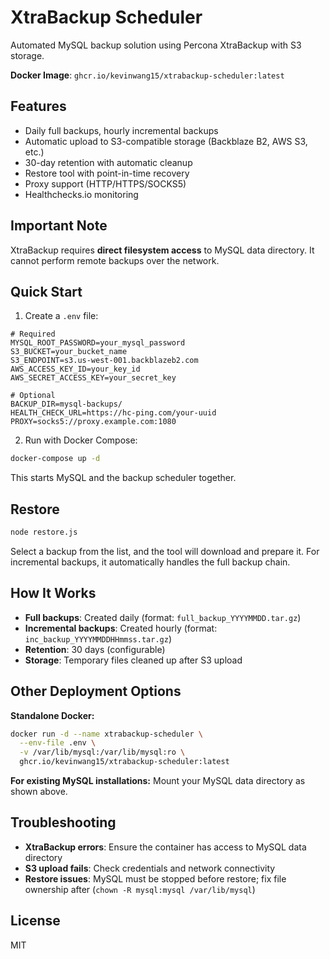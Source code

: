 # XtraBackup Scheduler

Automated MySQL backup solution using Percona XtraBackup with S3 storage.

**Docker Image**: `ghcr.io/kevinwang15/xtrabackup-scheduler:latest`

## Features

- Daily full backups, hourly incremental backups
- Automatic upload to S3-compatible storage (Backblaze B2, AWS S3, etc.)
- 30-day retention with automatic cleanup
- Restore tool with point-in-time recovery
- Proxy support (HTTP/HTTPS/SOCKS5)
- Healthchecks.io monitoring

## Important Note

XtraBackup requires **direct filesystem access** to MySQL data directory. It cannot perform remote backups over the network.

## Quick Start

1. Create a `.env` file:
```env
# Required
MYSQL_ROOT_PASSWORD=your_mysql_password
S3_BUCKET=your_bucket_name
S3_ENDPOINT=s3.us-west-001.backblazeb2.com
AWS_ACCESS_KEY_ID=your_key_id
AWS_SECRET_ACCESS_KEY=your_secret_key

# Optional
BACKUP_DIR=mysql-backups/
HEALTH_CHECK_URL=https://hc-ping.com/your-uuid
PROXY=socks5://proxy.example.com:1080
```

2. Run with Docker Compose:
```bash
docker-compose up -d
```

This starts MySQL and the backup scheduler together.

## Restore

```bash
node restore.js
```

Select a backup from the list, and the tool will download and prepare it. For incremental backups, it automatically handles the full backup chain.

## How It Works

- **Full backups**: Created daily (format: `full_backup_YYYYMMDD.tar.gz`)
- **Incremental backups**: Created hourly (format: `inc_backup_YYYYMMDDHHmmss.tar.gz`)
- **Retention**: 30 days (configurable)
- **Storage**: Temporary files cleaned up after S3 upload

## Other Deployment Options

**Standalone Docker:**
```bash
docker run -d --name xtrabackup-scheduler \
  --env-file .env \
  -v /var/lib/mysql:/var/lib/mysql:ro \
  ghcr.io/kevinwang15/xtrabackup-scheduler:latest
```

**For existing MySQL installations:** Mount your MySQL data directory as shown above.

## Troubleshooting

- **XtraBackup errors**: Ensure the container has access to MySQL data directory
- **S3 upload fails**: Check credentials and network connectivity
- **Restore issues**: MySQL must be stopped before restore; fix file ownership after (`chown -R mysql:mysql /var/lib/mysql`)

## License

MIT
